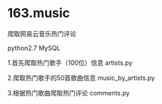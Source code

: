# 163.music
爬取网易云音乐热门评论

python2.7  MySQL   

1.首先爬取热门歌手（100位）信息 artists.py

2.爬取热门歌手的50首歌曲信息 music_by_artists.py

3.根据热门歌曲爬取热门评论 comments.py
